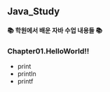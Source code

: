 ## Java_Study
#### :books: 학원에서 배운 자바 수업 내용들 :books:

### Chapter01.HelloWorld!!

 - print
 - println
 - printf
